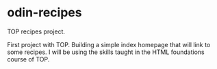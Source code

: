 # odin-recipes
TOP recipes project. 

First project with TOP. Building a simple index homepage that will link to some recipes. I will be using the skills taught in the HTML foundations course of TOP. 